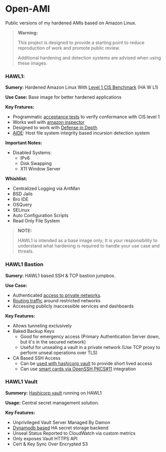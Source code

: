 # Open-AMI

Public versions of my hardened AMIs based on Amazon Linux.

> **Warning:**
>
> This project is designed to provide a starting point to reduce reproduction of work and promote public review.
>
> Additional hardening and detection systems are advised when using these images.


### HAWL1:

**Sumery:** Hardened Amazon Linux With [Level 1 CIS Benchmark](https://www.cisecurity.org/cis-benchmarks/) (HA W L1)

**Use Case:** Base image for better hardened applications

**Key Fratures:**

- Programmatic [acceptance tests](https://github.com/Andr3wHur5t/open-ami/blob/master/hawl1/validate.sh) to verify conformance with CIS level 1
- Works well with [amazon inspector](http://docs.aws.amazon.com/inspector/latest/userguide/inspector_cis.html)
- Designed to work with [Defense in Depth](https://en.wikipedia.org/wiki/Defense_in_depth_(computing))
- [AIDE](http://aide.sourceforge.net/): Host file system integrity based incursion detection system

**Important Notes:**
- Disabled Systems:
  - IPv6
  - Disk Swapping
  - X11 Window Server

**Whishlist:**
- Centralized Logging via AntMan
- BSD Jails
- Bro IDE
- OSQuery
- SELinux
- Auto Configuration Scripts
- Read Only File System

> **NOTE:**
>
> HAWL1 is intended as a base image only; It is your responsibility to understand what hardening is required to handle your use case and threats.

### HAWL1 Bastion

**Sumery:** HAWL1 based SSH & TCP bastion jumpbox.

**Use Case:**
- Authenticated [access to private networks](https://cloudacademy.com/blog/aws-bastion-host-nat-instances-vpc-peering-security/).
- [Routing traffic](https://github.com/darkk/redsocks) around restricted networks
- Accessing publicly inaccessible services and dashboards

**Key Features:**

- Allows tunneling exclusively
- Baked Backup Keys
  - Good for emergency access (Primary Authentication Server down, but it's in the secured network)
  - Useful for unsealing a vault in a private network (Use TCP proxy to perform unseal operations over TLS)
- CA Based SSH Access
  - Can be [used with hashicorp vault](https://www.vaultproject.io/docs/secrets/ssh/signed-ssh-certificates.html) to provide short lived access
  - Can use [smart cards via OpenSSH PKCS#11](https://github.com/OpenSC/OpenSC/wiki/OpenSSH-and-smart-cards-PKCS%2311) integration

### HAWL1 Vault

**Summery:** [Hashicorp vault](https://www.vaultproject.io/) running on HAWL1

**Usage:** Central secret management solution.

**Key Features:**
- Unprivileged Vault Server Managed By Damon
- [Dynamodb based](https://www.vaultproject.io/docs/configuration/storage/dynamodb.html) HA secret storage backend
- Unseal Status Reported to CloudWatch via custom metrics
- Only exposes Vault HTTPS API
- Cert & Key Sync Over Encrypted S3

